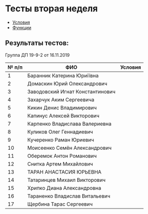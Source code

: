 # Тесты вторая неделя

* [Условия](https://forms.office.com/Pages/ResponsePage.aspx?id=HqQqHJJbBkmCfgwQ-dc4WRevbNftn25KtbmWZWQZALNUN1BEMjdWOE45V0dCSTIyQ1VBTVRFTTE2Uy4u)
* [Функции]()


## Результаты тестов:

Группа ДП 19-9-2 от 16.11.2019

 № п/п |             ФИО                       | Условия
 ------|---------------------------------------|------------
 1     |    Баранник Катерина Юриіївна	       |    
 2     |    Домаскин Юрий Олександрович	       |    
 3     |    Заводовский Игнат Константинович   |    
 4     |    Захарчук Аким Сергеевича	       |    
 5     |    Кикин Денис Владимирович	       |    
 6     |    Капинус Алексей Викторович	       |    
 7     |    Карпенко Владислава Валериевна     |    
 8     |    Куликов Олег Геннадиевич	       |    
 9     |    Кучеренко Раман Юриевич	           |    
10     |    Моисеенко Семён Александрович      |    
11     |    Оберемок Антон Романович	       |    
12     |    Снитка Артем Михайлович	           |    
13     |    ТАРАН АНАСТАСИЯ ЮРЬЕВНА    	       |    
14     |    Татаринцев Михаил Викторович	   |    
15     |    Хрипко Диана Александровна 	       |    
16     |    Тараненко Владислав Витальевич	   |    
17     |    Щербина Тарас Сергеевич	           |    
